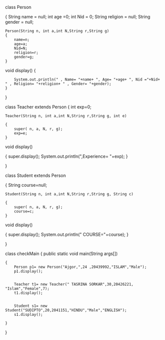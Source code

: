 class Person

{
	String name = null;
	int age =0;
	int Nid = 0;
	String religion = null;
	String gender = null;

	Person(String n, int a,int N,String r,String g)
	{
		name=n;
		age=a;
		Nid=N;
		religion=r;
		gender=g;
	}

void display()
	{

		System.out.println(" , Name= "+name+ ", Age= "+age+ ", Nid ="+Nid+ " , Religion= "+religion+ " , Gender= "+gender);
	}

}

class Teacher extends Person
{
    int exp=0;

	Teacher(String n, int a,int N,String r,String g, int e)

	{
		super( n, a, N, r, g);
		exp=e;
	}

void display()

{
	super.display();
	System.out.println(",Experience= "+exp);
}

}

class Student extends Person

{
   String course=null;

	Student(String n, int a,int N,String r,String g, String c)

	{
		super( n, a, N, r, g);
		course=c;
	}

void display()

{
	super.display();
	System.out.println(" COURSE="+course);
}

}

class checkMain
{
	public static void main(String args[])


	{
		Person p1= new Person("Ajgor,",24 ,20439992,"ISLAM","Male");
		p1.display();


		Teacher t1= new Teacher(" TASRINA SORKAR",30,20426221, "Islam","Female",7);
		t1.display();


		Student s1= new Student("SUDIPTO",20,2041151,"HINDU","Male","ENGLISH");
		s1.display();

	}
}
